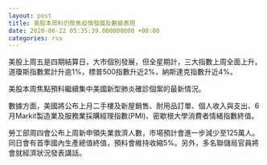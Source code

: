 ```yaml
---
layout: post
title: 美股本周料仍聚焦疫情發展及數據表現
date: 2020-06-22 05:35:39.000000000 +08:00
categories: rss
---
```


美股上周五是四期結算日，大市個別發展，但全星期計，三大指數上周全面上升。道瓊斯指數累計升逾1%，標普500指數升近2%，納斯達克指數升近4%。

美股本周焦點預料繼續集中美國新型肺炎確診個案的最新情況。

數據方面，美國將公布上月二手樓及新屋銷售、耐用品訂單、個人收入與支出、6月Markit製造業及服務業採購經理指數(PMI)、密歇根大學消費者情緒指數終值。

勞工部周四會公布上周新申領失業救濟人數，市場預計會進一步減少至125萬人。同日會有首季國內生產總值終值，預料會維持收縮5%。另外，多名聯儲局官員將會就經濟狀況發表講話。
